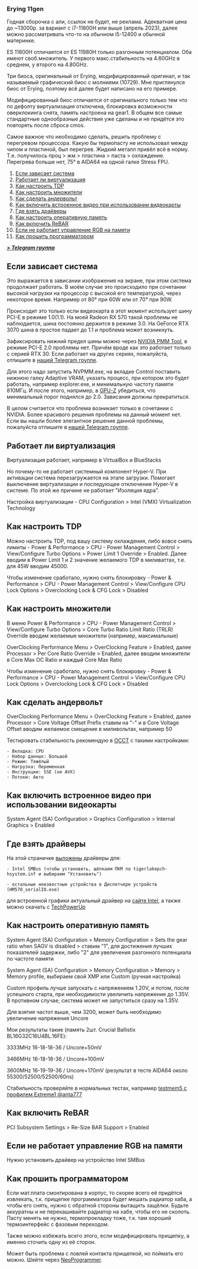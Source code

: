 ### Erying 11gen

Годная сборочка с али, ссылок не будет, не реклама. Адекватная цена до ~13000р. за вариант с i7-11800H или выше (апрель 2023), далее можно рассматривать что-то на обычном i5-12400 и обычной материнке.

ES 11800H отличается от ES 11980H только разгонным потенциалом. Оба имеют своб.множитель. У первого макс.стабильность на 4.60GHz в среднем, у второго на 4.80GHz.

Три биоса, оригинальный от Erying, модифицированный оригинал, и так называемый графический биос с молниями (10729). Мне приглянулся биос от Erying, поэтому всё далее будет написано на его примере.

Модифицированный биос отличается от оригинального только тем что по дефолту виртуализация отключена, блокировка возможности оверклокинга снята, память настроена на gear1. В общем все самые стандартные однообразные действия уже сделаны и не придётся это повторять после сброса cmos.

Самое важное что необходимо сделать, решить проблему с перегревом процессора. Какую бы термопасту не использовал между чипом и пластиной, был перегрев. Жидкий металл привёл всё в норму. Т.е. получилось проц > жм > пластина > паста > охлаждение. Перегрева больше нет, 75° в AIDA64 на одной галке Stress FPU.

1. [Если зависает система](#Если-зависает-система)
2. [Работает ли виртуализация](#Работает-ли-виртуализация)
3. [Как настроить TDP](#Как-настроить-TDP)
4. [Как настроить множители](#Как-настроить-множители)
5. [Как сделать андервольт](#Как-сделать-андервольт)
6. [Как включить встроенное видео при использовании видеокарты](#Как-включить-встроенное-видео-при-использовании-видеокарты)
7. [Где взять драйверы](#Где-взять-драйверы)
8. [Как настроить оперативную память](#Как-настроить-оперативную-память)
9. [Как включить ReBAR](#Как-включить-ReBAR)
10. [Если не работает управление RGB на памяти](#Если-не-работает-управление-RGB-на-памяти)
11. [Как прошить программатором](#Как-прошить-программатором)

***[> Telegram группа](https://t.me/russian_xeon_community)***

## Если зависает система

Это выражается в зависании изображения на экране, при этом система продолжает работать. В моём случае это происходило при сочетании высокой нагрузки на процессор с высокой его температурой, через некоторое время. Например от 80° при 60W или от 70° при 90W.

Происходит это только если видеокарта в этот момент использует шину PCI-E в режиме 1.0(1.1). На моей Radeon RX 570 такой проблемы не наблюдается, шина постоянно держится в режиме 3.0. На GeForce RTX 3070 шина в простое падает до 1.1 и проблема может возникнуть.

Зафиксировать нижний предел шины можно через [NVIDIA PMM Tool](https://github.com/Koshak1013/HuananzhiX99_BIOS_mods/blob/master/Erying%2011gen/NVIDIA_PMM_Tool_v2.5.0.120_20230427.zip), в режиме PCI-E 2.0 проблемы нет. Причём вроде как это работает только с серией RTX 30. Если работает на других сериях, пожалуйста, отпишите в [нашей Telegram группе](https://t.me/russian_xeon_community).

Для этого надо запустить NVPMM.exe, на вкладке Control поставить нижнюю галку Adaptive VRAM, указать процесс, при котором это будет работать, например explorer.exe, и минимальную частоту памяти 810МГц. И после этого, например, в [GPU-Z](https://www.techpowerup.com/download/techpowerup-gpu-z/) убедиться, что минимальный порог поднялся до 2.0. Зависания должны прекратиться.

В целом считается что проблема возникает только в сочетании с NVIDIA. Более красивого решения проблемы на данный момент нет. Если вы нашли более элегантное решение данной проблемы, пожалуйста отпишите в [нашей Telegram группе](https://t.me/russian_xeon_community).

## Работает ли виртуализация

Виртуализация работает, например в VirtualBox и BlueStacks

Но почему-то не работает системный компонент Hyper-V. При активации система перезагружается на этапе загрузки. Помогает выключение виртуализации и последующее отключение Hyper-V в системе. По этой же причине не работает "Изоляция ядра".

Настройка виртуализации - CPU Configuration > Intel (VMX) Virtualization Technology

## Как настроить TDP

Можно настроить TDP, под вашу систему охлаждения, либо вовсе снять лимиты - Power & Performance > CPU - Power Management Control > View/Configure Turbo Options > Power Limit 1 Override > Enabled. Далее вводим в Power Limit 1 и 2 значение желаемого TDP в миливаттах, т.е. для 45W вводим 45000.

Чтобы изменение сработало, нужно снять блокировку - Power & Performance > CPU - Power Management Control > View/Configure CPU Lock Options > Overclocking Lock & CFG Lock > Disabled

## Как настроить множители

В меню Power & Performance > CPU - Power Management Control > View/Configure Turbo Options > Core Turbo Ratio Limit Ratio (TRLR) Override вводим желаемые множители (например, максимальные)

OverClocking Performance Menu > OverClocking Feature > Enabled, далее Processor > Per Core Ratio Override > Enabled, далее вводим множители в Core Max OC Ratio и каждый Core Max Ratio

Чтобы изменение сработало, нужно снять блокировку - Power & Performance > CPU - Power Management Control > View/Configure CPU Lock Options > Overclocking Lock & CFG Lock > Disabled

## Как сделать андервольт

OverClocking Performance Menu > OverClocking Feature > Enabled, далее Processor > Core Voltage Offset Prefix ставим на "-" и в Core Voltage Offset вводим желаемое смещение в миливольтах, например 50

Тестировать стабильность рекомендую в [OCCT](https://www.ocbase.com/) с такими настройками:

    - Вкладка: CPU
    - Набор данных: Большой
    - Режим: Тяжёлый
    - Нагрузка: Переменная
    - Инструкции: SSE (не AVX)
    - Потоки: Авто

## Как включить встроенное видео при использовании видеокарты

System Agent (SA) Configuration > Graphics Configuration > Internal Graphics > Enabled

## Где взять драйверы

На этой страничке [выложены](https://github.com/Koshak1013/HuananzhiX99_BIOS_mods/blob/master/Erying%2011gen/drivers_erying11gen.zip) драйверы для:

    - Intel SMBus (чтобы установить, щёлкаем ПКМ по tigerlakepch-hsystem.inf и выбираем "Установить")

    - остальные неизвестные устройства в Диспетчере устройств (HM570_serialIO.exe)

для встроенной графики актуальный драйвер на [сайте Intel](https://www.intel.ru/content/www/ru/ru/download/726609/intel-arc-iris-xe-graphics-whql-windows.html), а также можно скачать с [TechPowerUp](https://www.techpowerup.com/download/intel-graphics-drivers)

## Как настроить оперативную память

System Agent (SA) Configuration > Memory Configuration > Sets the gear ratio when SAGV is disabled > ставим "1", для достижения лучших показателей задержки, либо "2" для увеличения разгонного потенциала по частоте памяти

System Agent (SA) Configuration > Memory Configuration > Memory > Memory profile, выбираем свой XMP или Custom (ручная настройка)

Custom профиль лучше запускать с напряжением 1.20V, и потом, после успешного старта, при необходимости увеличить напряжение до 1.35V. В противном случае, система может не запуститься сразу на 1.35V.

Для взятия частот выше, чем 3200, может быть необходимо увеличение напряжения Uncore

Мои результаты такие (память 2шт. Crucial Ballistix BL16G32C16U4BL.16FE):

3333MHz 16-18-18-36 / Uncore+50mV

3466MHz 16-18-18-36 / Uncore+100mV

3600MHz 16-19-19-36 / Uncore+170mV (результат в тесте AIDA64 около 55300/52500/52500/60ns)

Стабильность проверяйте в нормальных тестах, например [testmem5 с профилем Extreme1 @anta777](https://github.com/Koshak1013/HuananzhiX99_BIOS_mods/blob/master/TM5.zip)

## Как включить ReBAR

PCI Subsystem Settings > Re-Size BAR Support > Enabled

## Если не работает управление RGB на памяти

Нужно установить драйвер на устройство Intel SMBus

## Как прошить программатором

Если мат.плата смонтирована в корпус, то скорее всего её придётся извлекать, т.к. прищепке программатора будет мешать радиатор хаба, а чтобы его снять, нужно с обратной стороны вытащить защёлки. Будьте аккуратны и не перекашивайте радиатор на хабе, чтобы его не сколоть. Пасту менять не нужно, термопрокладку тоже, т.к. там хороший термоинтерфейс с фазовым переходом.

Также можно избежать всего этого, если модифицировать прищепку, а именно сточить одну из её сторон.

Может быть проблема с ловлей контакта прищепкой, но поймать его можно. Шейте через [NeoProgrammer](https://github.com/Koshak1013/HuananzhiX99_BIOS_mods/blob/master/NeoProgrammer_2.2.0.10.zip).